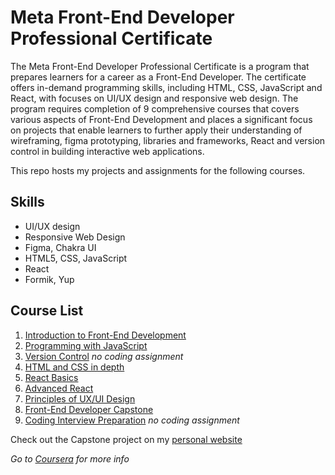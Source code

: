 # Meta Front-End Developer Professional Certificate

The Meta Front-End Developer Professional Certificate is a program that prepares learners for a career as a Front-End Developer. The certificate offers in-demand programming skills, including HTML, CSS, JavaScript and React, with focuses on UI/UX design and responsive web design. The program requires completion of 9 comprehensive courses that covers various aspects of Front-End Development and places a significant focus on projects that enable learners to further apply their understanding of wireframing, figma prototyping, libraries and frameworks, React and version control in building interactive web applications.

This repo hosts my projects and assignments for the following courses.

## Skills

- UI/UX design
- Responsive Web Design
- Figma, Chakra UI
- HTML5, CSS, JavaScript
- React
- Formik, Yup

## Course List

1. [Introduction to Front-End Development](https://github.com/CandiceZFish-XYZ/Meta-Front-End-Developer/tree/main/Course1%20-%20Introduction%20to%20Front-End%20Development)
2. [Programming with JavaScript](https://github.com/CandiceZFish-XYZ/Meta-Front-End-Developer/tree/main/Course2%20-%20Programming%20with%20JavaScript)
3. [Version Control](https://www.coursera.org/learn/introduction-to-version-control?specialization=meta-front-end-developer) _no coding assignment_
4. [HTML and CSS in depth](https://github.com/CandiceZFish-XYZ/Meta-Front-End-Developer/tree/main/Course4%20-%20HTML%20and%20CSS%20in%20depth)
5. [React Basics](https://github.com/CandiceZFish-XYZ/Meta-Front-End-Developer/tree/main/Course5%20-%20React%20Basics)
6. [Advanced React](https://github.com/CandiceZFish-XYZ/Meta-Front-End-Developer/tree/main/Course6%20-%20Advanced%20React)
7. [Principles of UX/UI Design](https://github.com/CandiceZFish-XYZ/Meta-Front-End-Developer/tree/main/Course7%20-%20Principles%20of%20UX:UI%20Design)
8. [Front-End Developer Capstone](https://github.com/CandiceZFish-XYZ/Meta-Front-End-Developer/tree/main/Course8%20-%20Front-End%20Developer%20Capstone)
9. [Coding Interview Preparation](https://www.coursera.org/learn/coding-interview-preparation?specialization=meta-front-end-developer) _no coding assignment_

Check out the Capstone project on my [personal website](https://xzhou.dev)

_Go to [Coursera](https://www.coursera.org/professional-certificates/meta-front-end-developer) for more info_
